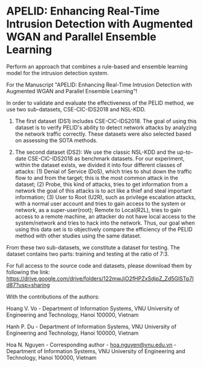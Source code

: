 # APELID: Enhancing Real-Time Intrusion Detection with Augmented WGAN and Parallel Ensemble Learning


Perform an approach that combines a rule-based and ensemble learning model for the intrusion detection system.

For the Manuscript "APELID: Enhancing Real-Time Intrusion Detection with Augmented WGAN and Parallel Ensemble Learning"!

In order to validate and evaluate the effectiveness of the PELID method, we use two sub-datasets, CSE-CIC-IDS2018  and NSL-KDD.

1. The first dataset (DS1) includes CSE-CIC-IDS2018. The goal of using this dataset is to verify PELID's ability to detect network attacks by analyzing the network traffic correctly. These datasets were also selected based on assessing the SOTA methods.

2. The second dataset (DS2): We use the classic NSL-KDD and the up-to-date CSE-CIC-IDS2018 as benchmark datasets. For our experiment, within the dataset exists, we divided it into four different classes of attacks: (1) Denial of Service (DoS), which tries to shut down the traffic flow to and from the target; this is the most common attack in the dataset; (2) Probe, this kind of attacks, tries to get information from a network the goal of this attacks is to act like a thief and steal important information; (3) User to Root (U2R), such as privilege escalation attacks, with a normal user account and tries to gain access to the system or network, as a super-user(root); Remote to Local(R2L), tries to gain access to a remote machine, an attacker do not have local access to the system/network and tries to hack into the network. Thus, our goal when using this data set is to objectively compare the efficiency of the PELID method with other studies using the same dataset.

From these two sub-datasets, we constitute a dataset for testing. The dataset contains two parts: training and testing at the ratio of 7:3.

For full access to the source code and datasets, please download them by following the link: 
https://drive.google.com/drive/folders/122mwJiO2fHPZxSdjpZ_Zd5GlSTp7Id87?usp=sharing

With the contributions of the authors:

Hoang V. Vo - Department of Information Systems, VNU University of Engineering and Technology, Hanoi 100000, Vietnam

Hanh P. Du - Department of Information Systems, VNU University of Engineering and Technology, Hanoi 100000, Vietnam

Hoa N. Nguyen - Corresponding author - hoa.nguyen@vnu.edu.vn - Department of Information Systems, VNU University of Engineering and Technology, Hanoi 100000, Vietnam


